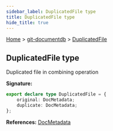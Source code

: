 ```yaml
---
sidebar_label: DuplicatedFile type
title: DuplicatedFile type
hide_title: true
---
```


[Home](./index.md) &gt; [git-documentdb](./git-documentdb.md) &gt; [DuplicatedFile](./git-documentdb.duplicatedfile.md)

## DuplicatedFile type

Duplicated file in combining operation

<b>Signature:</b>

```typescript
export declare type DuplicatedFile = {
    original: DocMetadata;
    duplicate: DocMetadata;
};
```
<b>References:</b> [DocMetadata](./git-documentdb.docmetadata.md)

